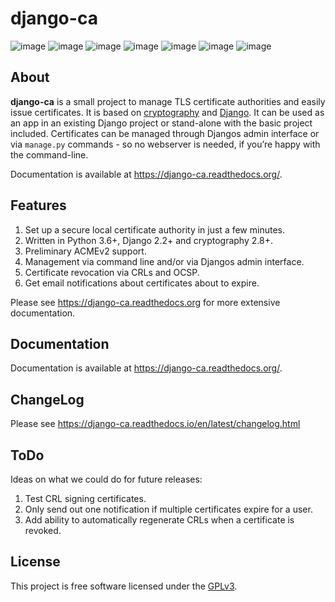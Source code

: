 # django-ca

![image](https://github.com/mathiasertl/django-ca/workflows/Tests/badge.svg)
![image](https://github.com/mathiasertl/django-ca/workflows/Code%20quality/badge.svg)
![image](https://img.shields.io/pypi/v/django-ca.svg)
![image](https://img.shields.io/pypi/dm/django-ca.svg)
![image](https://img.shields.io/pypi/pyversions/django-ca.svg)
![image](https://img.shields.io/pypi/status/django-ca.svg)
![image](https://img.shields.io/github/license/mathiasertl/django-ca)

## About

**django-ca** is a small project to manage TLS certificate authorities and easily issue
certificates.  It is based on [cryptography](https://cryptography.io/) and
[Django](https://www.djangoproject.com/>). It can be used as an app in an existing Django project
or stand-alone with the basic project included.  Certificates can be managed through Djangos admin
interface or via `manage.py` commands - so no webserver is needed, if you’re happy with the
command-line.

Documentation is available at https://django-ca.readthedocs.org/.

## Features

1. Set up a secure local certificate authority in just a few minutes.
2. Written in Python 3.6+, Django 2.2+ and cryptography 2.8+.
3. Preliminary ACMEv2 support.
3. Management via command line and/or via Djangos admin interface.
4. Certificate revocation via CRLs and OCSP.
5. Get email notifications about certificates about to expire.

Please see https://django-ca.readthedocs.org for more extensive documentation.

## Documentation

Documentation is available at https://django-ca.readthedocs.org/.

## ChangeLog

Please see https://django-ca.readthedocs.io/en/latest/changelog.html

## ToDo

Ideas on what we could do for future releases:

1. Test CRL signing certificates.
2. Only send out one notification if multiple certificates expire for a user.
3. Add ability to automatically regenerate CRLs when a certificate is revoked.

## License

This project is free software licensed under the [GPLv3](https://www.gnu.org/licenses/gpl.txt).

